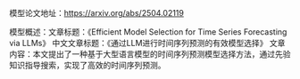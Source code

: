 模型论文地址：https://arxiv.org/abs/2504.02119

模型概述：文章标题：《Efficient Model Selection for Time Series Forecasting via LLMs》
中文文章标题：《通过LLM进行时间序列预测的有效模型选择》
文章内容：本文提出了一种基于大型语言模型的时间序列预测模型选择方法，通过先验知识指导搜索，实现了高效的时间序列预测。
